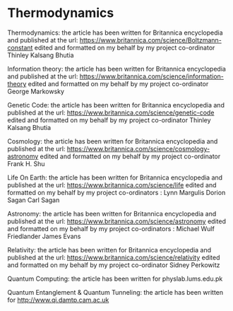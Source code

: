 # Thermodynamics

Thermodynamics:
the article has been written for Britannica encyclopedia and published at the url:
https://www.britannica.com/science/Boltzmann-constant edited and formatted on my behalf by my project co-ordinator Thinley Kalsang Bhutia

Information theory:
the article has been written for Britannica encyclopedia and published at the url:
https://www.britannica.com/science/information-theory edited and formatted on my behalf by my project co-ordinator George Markowsky

Genetic Code:
the article has been written for Britannica encyclopedia and published at the url:
https://www.britannica.com/science/genetic-code edited and formatted on my behalf by my project co-ordinator Thinley Kalsang Bhutia

Cosmology:
the article has been written for Britannica encyclopedia and published at the url:
https://www.britannica.com/science/cosmology-astronomy edited and formatted on my behalf by my project co-ordinator Frank H. Shu

Life On Earth:
the article has been written for Britannica encyclopedia and published at the url:
https://www.britannica.com/science/life edited and formatted on my behalf by my project co-ordinators : Lynn Margulis Dorion Sagan Carl Sagan


Astronomy:
the article has been written for Britannica encyclopedia and published at the url:
https://www.britannica.com/science/astronomy edited and formatted on my behalf by my project co-ordinators :  Michael Wulf Friedlander James Evans

Relativity:
the article has been written for Britannica encyclopedia and published at the url:
https://www.britannica.com/science/relativity edited and formatted on my behalf by my project co-ordinator Sidney Perkowitz

Quantum Computing:
the article has been written for physlab.lums.edu.pk

Quantum Entanglement & Quantum Tunneling:
the article has been written for http://www.qi.damtp.cam.ac.uk





